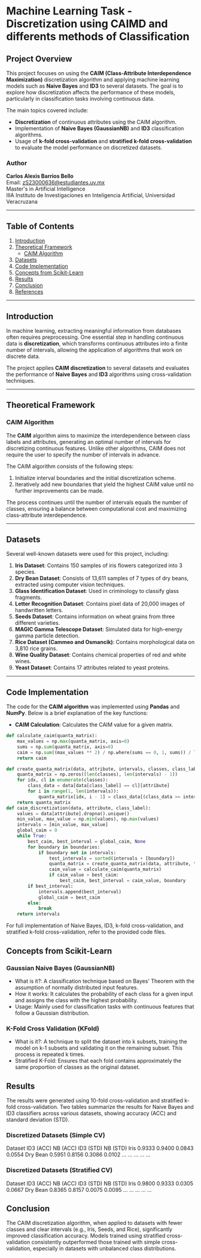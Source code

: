# Machine Learning Task - Discretization using CAIMD and differents methods of Classification

## Project Overview

This project focuses on using the **CAIM (Class-Attribute Interdependence Maximization)** discretization algorithm and applying machine learning models such as **Naive Bayes** and **ID3** to several datasets. The goal is to explore how discretization affects the performance of these models, particularly in classification tasks involving continuous data.

The main topics covered include:

- **Discretization** of continuous attributes using the CAIM algorithm.
- Implementation of **Naive Bayes (GaussianNB)** and **ID3** classification algorithms.
- Usage of **k-fold cross-validation** and **stratified k-fold cross-validation** to evaluate the model performance on discretized datasets.

### Author

**Carlos Alexis Barrios Bello**  
Email: zS23000636@estudiantes.uv.mx  
Master's in Artificial Intelligence  
IIIA Instituto de Investigaciones en Inteligencia Artificial, Universidad Veracruzana

---

## Table of Contents

1. [Introduction](#introduction)
2. [Theoretical Framework](#theoretical-framework)
   - [CAIM Algorithm](#caim-algorithm)
3. [Datasets](#datasets)
4. [Code Implementation](#code-implementation)
5. [Concepts from Scikit-Learn](#concepts-from-scikit-learn)
6. [Results](#results)
7. [Conclusion](#conclusion)
8. [References](#references)

---

## Introduction

In machine learning, extracting meaningful information from databases often requires preprocessing. One essential step in handling continuous data is **discretization**, which transforms continuous attributes into a finite number of intervals, allowing the application of algorithms that work on discrete data.

The project applies **CAIM discretization** to several datasets and evaluates the performance of **Naive Bayes** and **ID3** algorithms using cross-validation techniques.

---

## Theoretical Framework

### CAIM Algorithm

The **CAIM** algorithm aims to maximize the interdependence between class labels and attributes, generating an optimal number of intervals for discretizing continuous features. Unlike other algorithms, CAIM does not require the user to specify the number of intervals in advance.

The CAIM algorithm consists of the following steps:

1. Initialize interval boundaries and the initial discretization scheme.
2. Iteratively add new boundaries that yield the highest CAIM value until no further improvements can be made.

The process continues until the number of intervals equals the number of classes, ensuring a balance between computational cost and maximizing class-attribute interdependence.

---

## Datasets

Several well-known datasets were used for this project, including:

1. **Iris Dataset**: Contains 150 samples of iris flowers categorized into 3 species.
2. **Dry Bean Dataset**: Consists of 13,611 samples of 7 types of dry beans, extracted using computer vision techniques.
3. **Glass Identification Dataset**: Used in criminology to classify glass fragments.
4. **Letter Recognition Dataset**: Contains pixel data of 20,000 images of handwritten letters.
5. **Seeds Dataset**: Contains information on wheat grains from three different varieties.
6. **MAGIC Gamma Telescope Dataset**: Simulated data for high-energy gamma particle detection.
7. **Rice Dataset (Cammeo and Osmancik)**: Contains morphological data on 3,810 rice grains.
8. **Wine Quality Dataset**: Contains chemical properties of red and white wines.
9. **Yeast Dataset**: Contains 17 attributes related to yeast proteins.

---

## Code Implementation

The code for the **CAIM algorithm** was implemented using **Pandas** and **NumPy**. Below is a brief explanation of the key functions:

- **CAIM Calculation**: Calculates the CAIM value for a given matrix.
  
```python
def calculate_caim(quanta_matrix):
    max_values = np.max(quanta_matrix, axis=0)
    sums = np.sum(quanta_matrix, axis=0)
    caim = np.sum((max_values ** 2) / np.where(sums == 0, 1, sums)) / len(sums)
    return caim

def create_quanta_matrix(data, attribute, intervals, classes, class_label):
    quanta_matrix = np.zeros((len(classes), len(intervals) - 1))
    for idx, cl in enumerate(classes):
        class_data = data[data[class_label] == cl][attribute]
        for i in range(1, len(intervals)):
            quanta_matrix[idx, i - 1] = class_data[(class_data >= intervals[i - 1]) & (class_data < intervals[i])].count()
    return quanta_matrix
def caim_discretization(data, attribute, class_label):
    values = data[attribute].dropna().unique()
    min_value, max_value = np.min(values), np.max(values)
    intervals = [min_value, max_value]
    global_caim = 0
    while True:
        best_caim, best_interval = global_caim, None
        for boundary in boundaries:
            if boundary not in intervals:
                test_intervals = sorted(intervals + [boundary])
                quanta_matrix = create_quanta_matrix(data, attribute, test_intervals, classes, class_label)
                caim_value = calculate_caim(quanta_matrix)
                if caim_value > best_caim:
                    best_caim, best_interval = caim_value, boundary
        if best_interval:
            intervals.append(best_interval)
            global_caim = best_caim
        else:
            break
    return intervals

```

For full implementation of Naive Bayes, ID3, k-fold cross-validation, and stratified k-fold cross-validation, refer to the provided code files.

## Concepts from Scikit-Learn
### Gaussian Naive Bayes (GaussianNB)
- What is it?: A classification technique based on Bayes' Theorem with the assumption of normally distributed input features.
- How it works: It calculates the probability of each class for a given input and assigns the class with the highest probability.
- Usage: Mainly used for classification tasks with continuous features that follow a Gaussian distribution.
### K-Fold Cross Validation (KFold)
- What is it?: A technique to split the dataset into k subsets, training the model on k-1 subsets and validating it on the remaining subset. This process is repeated k times.
- Stratified K-Fold: Ensures that each fold contains approximately the same proportion of classes as the original dataset.

## Results
The results were generated using 10-fold cross-validation and stratified k-fold cross-validation. Two tables summarize the results for Naive Bayes and ID3 classifiers across various datasets, showing accuracy (ACC) and standard deviation (STD).

### Discretized Datasets (Simple CV)
Dataset	ID3 (ACC)	NB (ACC)	ID3 (STD)	NB (STD)
Iris	0.9333	0.9400	0.0843	0.0554
Dry Bean	0.5951	0.8156	0.3086	0.0102
...	...	...	...	...
### Discretized Datasets (Stratified CV)
Dataset	ID3 (ACC)	NB (ACC)	ID3 (STD)	NB (STD)
Iris	0.9800	0.9333	0.0305	0.0667
Dry Bean	0.8365	0.8157	0.0075	0.0095
...	...	...	...	...
## Conclusion
The CAIM discretization algorithm, when applied to datasets with fewer classes and clear intervals (e.g., Iris, Seeds, and Rice), significantly improved classification accuracy. Models trained using stratified cross-validation consistently outperformed those trained with simple cross-validation, especially in datasets with unbalanced class distributions.



